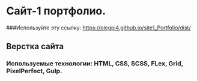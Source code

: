 # Сайт-1 портфолио.  
###Используйте эту ссылку: https://olegpi4.github.io/site1_Portfolio/dist/

## Верстка сайта  
### Используемые технологии: HTML, CSS, SCSS, FLex, Grid, PixelPerfect, Gulp. 

 
